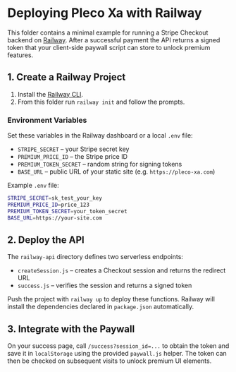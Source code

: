 # Deploying Pleco Xa with Railway

This folder contains a minimal example for running a Stripe Checkout backend on
[Railway](https://railway.app/). After a successful payment the API returns a
signed token that your client-side paywall script can store to unlock premium
features.

## 1. Create a Railway Project


1. Install the [Railway CLI](https://docs.railway.app/cli/install).
2. From this folder run `railway init` and follow the prompts.

### Environment Variables

Set these variables in the Railway dashboard or a local `.env` file:

- `STRIPE_SECRET` – your Stripe secret key
- `PREMIUM_PRICE_ID` – the Stripe price ID
- `PREMIUM_TOKEN_SECRET` – random string for signing tokens
- `BASE_URL` – public URL of your static site (e.g. `https://pleco-xa.com`)

Example `.env` file:

```bash
STRIPE_SECRET=sk_test_your_key
PREMIUM_PRICE_ID=price_123
PREMIUM_TOKEN_SECRET=your_token_secret
BASE_URL=https://your-site.com
```

## 2. Deploy the API

The `railway-api` directory defines two serverless endpoints:

- `createSession.js` – creates a Checkout session and returns the redirect URL
- `success.js` – verifies the session and returns a signed token

Push the project with `railway up` to deploy these functions. Railway will
install the dependencies declared in `package.json` automatically.

## 3. Integrate with the Paywall

On your success page, call `/success?session_id=...` to obtain the token and save
it in `localStorage` using the provided `paywall.js` helper. The token can then
be checked on subsequent visits to unlock premium UI elements.

